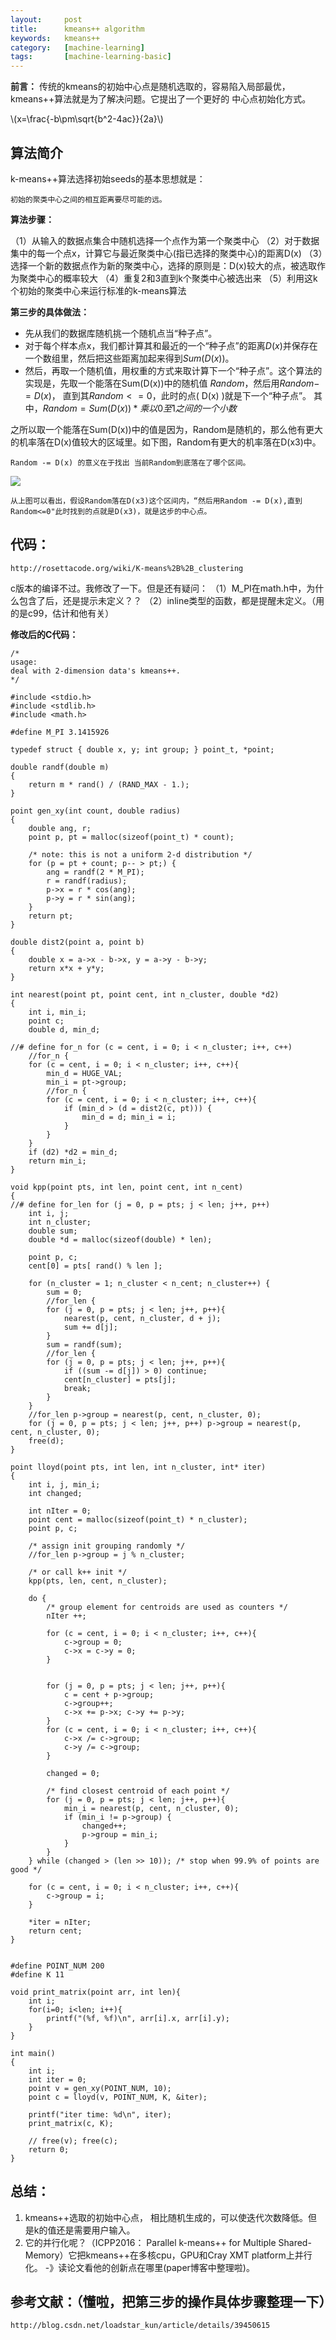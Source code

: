 ```yaml
---
layout:     post
title:      kmeans++ algorithm
keywords:   kmeans++
category:   [machine-learning]
tags:       [machine-learning-basic]
---
```


**前言：**
传统的kmeans的初始中心点是随机选取的，容易陷入局部最优，kmeans++算法就是为了解决问题。它提出了一个更好的
中心点初始化方式。

<script type="text/javascript" src="http://cdn.mathjax.org/mathjax/latest/MathJax.js?config=default">
	$$x=\frac{-b\pm\sqrt{b^2-4ac}}{2a}$$
	
</script>




\\(x=\frac{-b\pm\sqrt{b^2-4ac}}{2a}\\)

## 算法简介

 k-means++算法选择初始seeds的基本思想就是：

	初始的聚类中心之间的相互距离要尽可能的远。

**算法步骤：**

（1）从输入的数据点集合中随机选择一个点作为第一个聚类中心
（2）对于数据集中的每一个点x，计算它与最近聚类中心(指已选择的聚类中心)的距离D(x)
（3）选择一个新的数据点作为新的聚类中心，选择的原则是：D(x)较大的点，被选取作为聚类中心的概率较大
（4）重复2和3直到k个聚类中心被选出来
（5）利用这k个初始的聚类中心来运行标准的k-means算法

**第三步的具体做法：**
- 先从我们的数据库随机挑一个随机点当“种子点”。
-  对于每个样本点x，我们都计算其和最近的一个“种子点”的距离$D(x)$并保存在一个数组里，然后把这些距离加起来得到$Sum(D(x))$。
-  然后，再取一个随机值，用权重的方式来取计算下一个“种子点”。这个算法的实现是，先取一个能落在Sum(D(x))中的随机值 $Random$，然后用$Random -= D(x)$， 直到其$Random <= 0$，此时的点( D(x) )就是下一个“种子点”。
其中，$Random = Sum(D(x)) * 乘以0至1之间的一个小数$

之所以取一个能落在Sum(D(x))中的值是因为，Random是随机的，那么他有更大的机率落在D(x)值较大的区域里。如下图，Random有更大的机率落在D(x3)中。

	Random -= D(x) 的意义在于找出 当前Random到底落在了哪个区间。

![](/images/machine-learning/kmeans++.png)

	从上图可以看出，假设Random落在D(x3)这个区间内，“然后用Random -= D(x),直到Random<=0"此时找到的点就是D(x3)，就是这步的中心点。



## 代码：
	http://rosettacode.org/wiki/K-means%2B%2B_clustering

c版本的编译不过。我修改了一下。但是还有疑问：
（1）M_PI在math.h中，为什么包含了后，还是提示未定义？？
（2）inline类型的函数，都是提醒未定义。（用的是c99，估计和他有关）

**修改后的C代码：**

```
/*
usage:
deal with 2-dimension data's kmeans++.
*/

#include <stdio.h>
#include <stdlib.h>
#include <math.h>

#define M_PI 3.1415926

typedef struct { double x, y; int group; } point_t, *point;
 
double randf(double m)
{
	return m * rand() / (RAND_MAX - 1.);
}
 
point gen_xy(int count, double radius)
{
	double ang, r;
	point p, pt = malloc(sizeof(point_t) * count);
 
	/* note: this is not a uniform 2-d distribution */
	for (p = pt + count; p-- > pt;) {
		ang = randf(2 * M_PI);
		r = randf(radius);
		p->x = r * cos(ang);
		p->y = r * sin(ang);
	}
	return pt;
}
 
double dist2(point a, point b)
{
	double x = a->x - b->x, y = a->y - b->y;
	return x*x + y*y;
}
 
int nearest(point pt, point cent, int n_cluster, double *d2)
{
	int i, min_i;
	point c;
	double d, min_d;

//#	define for_n for (c = cent, i = 0; i < n_cluster; i++, c++)
	//for_n {
	for (c = cent, i = 0; i < n_cluster; i++, c++){
		min_d = HUGE_VAL;
		min_i = pt->group;
		//for_n {
		for (c = cent, i = 0; i < n_cluster; i++, c++){
			if (min_d > (d = dist2(c, pt))) {
				min_d = d; min_i = i;
			}
		}
	}
	if (d2) *d2 = min_d;
	return min_i;
}
 
void kpp(point pts, int len, point cent, int n_cent)
{
//#	define for_len for (j = 0, p = pts; j < len; j++, p++)
	int i, j;
	int n_cluster;
	double sum;
	double *d = malloc(sizeof(double) * len);
 
	point p, c;
	cent[0] = pts[ rand() % len ];

	for (n_cluster = 1; n_cluster < n_cent; n_cluster++) {
		sum = 0;
		//for_len {
		for (j = 0, p = pts; j < len; j++, p++){
			nearest(p, cent, n_cluster, d + j);
			sum += d[j];
		}
		sum = randf(sum);
		//for_len {
		for (j = 0, p = pts; j < len; j++, p++){
			if ((sum -= d[j]) > 0) continue;
			cent[n_cluster] = pts[j];
			break;
		}
	}
	//for_len p->group = nearest(p, cent, n_cluster, 0);
	for (j = 0, p = pts; j < len; j++, p++) p->group = nearest(p, cent, n_cluster, 0);
	free(d);
}
 
point lloyd(point pts, int len, int n_cluster, int* iter)
{
	int i, j, min_i;
	int changed;
 	
 	int nIter = 0;
	point cent = malloc(sizeof(point_t) * n_cluster);
	point p, c;
 
	/* assign init grouping randomly */
	//for_len p->group = j % n_cluster;
 
	/* or call k++ init */
	kpp(pts, len, cent, n_cluster);
 
	do {
		/* group element for centroids are used as counters */
		nIter ++; 

		for (c = cent, i = 0; i < n_cluster; i++, c++){
			c->group = 0; 
			c->x = c->y = 0;
		}
		

		for (j = 0, p = pts; j < len; j++, p++){
			c = cent + p->group;
			c->group++;
			c->x += p->x; c->y += p->y;
		}
		for (c = cent, i = 0; i < n_cluster; i++, c++){
		 	c->x /= c->group; 
		 	c->y /= c->group; 
		}
 
		changed = 0;

		/* find closest centroid of each point */
		for (j = 0, p = pts; j < len; j++, p++){
			min_i = nearest(p, cent, n_cluster, 0);
			if (min_i != p->group) {
				changed++;
				p->group = min_i;
			}
		}
	} while (changed > (len >> 10)); /* stop when 99.9% of points are good */

	for (c = cent, i = 0; i < n_cluster; i++, c++){
		c->group = i; 
	}

 	*iter = nIter;
	return cent;
}
 

#define POINT_NUM 200
#define K 11

void print_matrix(point arr, int len){
	int i;
	for(i=0; i<len; i++){
		printf("(%f, %f)\n", arr[i].x, arr[i].y);
	}
}

int main()
{
	int i;
	int iter = 0;
	point v = gen_xy(POINT_NUM, 10);
	point c = lloyd(v, POINT_NUM, K, &iter);

	printf("iter time: %d\n", iter);
	print_matrix(c, K);

	// free(v); free(c);
	return 0;
}

```

## 总结：
1. kmeans++选取的初始中心点， 相比随机生成的，可以使迭代次数降低。但是k的值还是需要用户输入。
2. 它的并行化呢？（ICPP2016： Parallel k-means++ for Multiple Shared-Memory）它把kmeans++在多核cpu，GPU和Cray XMT platform上并行化。
-》读论文看他的创新点在哪里(paper博客中整理啦)。
 



## 参考文献：（懂啦，把第三步的操作具体步骤整理一下）
	http://blog.csdn.net/loadstar_kun/article/details/39450615

